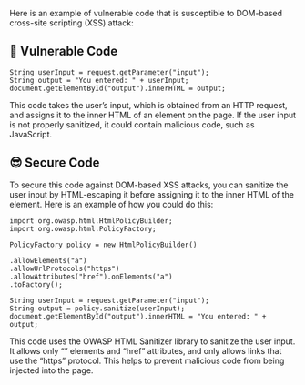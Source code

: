 Here is an example of vulnerable code that is susceptible to DOM-based cross-site scripting (XSS) attack:

## 🥺 Vulnerable Code
```
String userInput = request.getParameter("input");
String output = "You entered: " + userInput;
document.getElementById("output").innerHTML = output;
```
This code takes the user’s input, which is obtained from an HTTP request, and assigns it to the inner HTML of an element on the page. If the user input is not properly sanitized, it could contain malicious code, such as JavaScript.

## 😎 Secure Code
To secure this code against DOM-based XSS attacks, you can sanitize the user input by HTML-escaping it before assigning it to the inner HTML of the element. Here is an example of how you could do this:

```
import org.owasp.html.HtmlPolicyBuilder;
import org.owasp.html.PolicyFactory;

PolicyFactory policy = new HtmlPolicyBuilder()

.allowElements("a")
.allowUrlProtocols("https")
.allowAttributes("href").onElements("a")
.toFactory();

String userInput = request.getParameter("input");
String output = policy.sanitize(userInput);
document.getElementById("output").innerHTML = "You entered: " + output;
```
This code uses the OWASP HTML Sanitizer library to sanitize the user input. It allows only “<a>” elements and “href” attributes, and only allows links that use the “https” protocol. This helps to prevent malicious code from being injected into the page.
